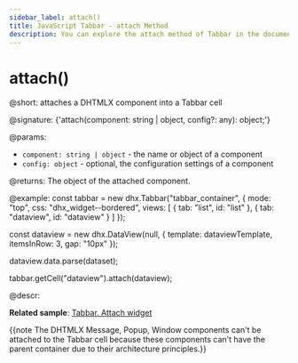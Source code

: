 ```yaml
---
sidebar_label: attach()
title: JavaScript Tabbar - attach Method 
description: You can explore the attach method of Tabbar in the documentation of the DHTMLX JavaScript UI library. Browse developer guides and API reference, try out code examples and live demos, and download a free 30-day evaluation version of DHTMLX Suite 7.
---
```


# attach()

@short: attaches a DHTMLX component into a Tabbar cell

@signature: {'attach(component: string | object, config?: any): object;'}

@params:
- `component: string | object` - the name or object of a component
- `config: object` - optional, the configuration settings of a component

@returns:
The object of the attached component.

@example:
const tabbar = new dhx.Tabbar("tabbar_container", {
    mode: "top",
    css: "dhx_widget--bordered",
    views: [
        { tab: "list", id: "list" },
        { tab: "dataview", id: "dataview" }
    ]
});

const dataview = new dhx.DataView(null, {
    template: dataviewTemplate,
    itemsInRow: 3,
    gap: "10px"
});

dataview.data.parse(dataset);

tabbar.getCell("dataview").attach(dataview);

@descr:

**Related sample**: [Tabbar. Attach widget](https://snippet.dhtmlx.com/o1jwmw1l)

{{note The DHTMLX Message, Popup, Window components can't be attached to the Tabbar cell because these components can't have the parent container due to their architecture principles.}}

